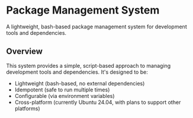 # Package Management System

A lightweight, bash-based package management system for development tools and dependencies.

## Overview

This system provides a simple, script-based approach to managing development tools and dependencies. It's designed to be:
- Lightweight (bash-based, no external dependencies)
- Idempotent (safe to run multiple times)
- Configurable (via environment variables)
- Cross-platform (currently Ubuntu 24.04, with plans to support other platforms)

